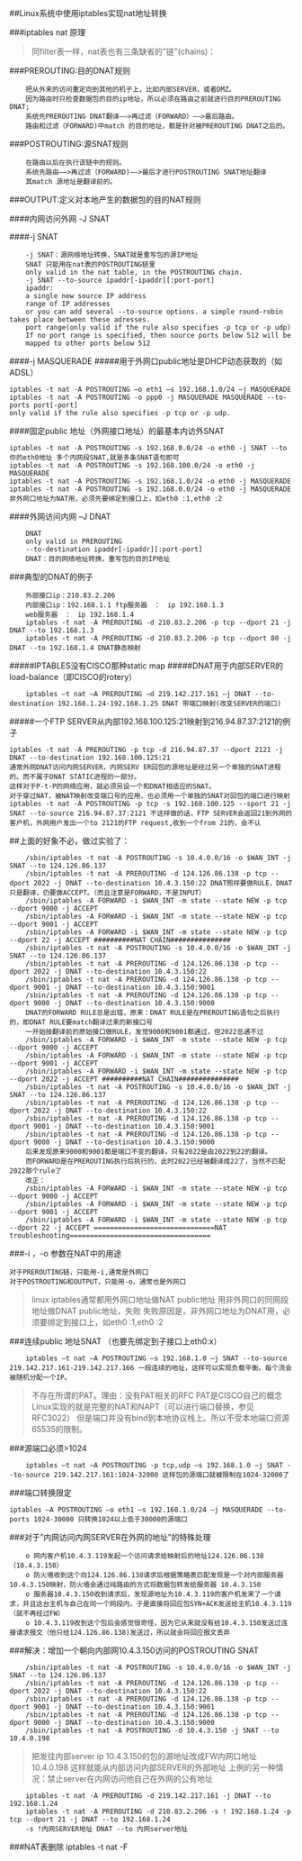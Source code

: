 ##Linux系统中使用iptables实现nat地址转换

###iptables nat 原理
>同filter表一样，nat表也有三条缺省的"链"(chains)：

###PREROUTING:目的DNAT规则

        把从外来的访问重定向到其他的机子上，比如内部SERVER，或者DMZ。
        因为路由时只检查数据包的目的ip地址，所以必须在路由之前就进行目的PREROUTING DNAT;
        系统先PREROUTING DNAT翻译——>再过滤（FORWARD）——>最后路由。
        路由和过滤（FORWARD)中match 的目的地址，都是针对被PREROUTING DNAT之后的。
###POSTROUTING:源SNAT规则

        在路由以后在执行该链中的规则。
        系统先路由——>再过滤（FORWARD)——>最后才进行POSTROUTING SNAT地址翻译
        其match 源地址是翻译前的。
    
###OUTPUT:定义对本地产生的数据包的目的NAT规则

####内网访问外网 -J SNAT

####-j SNAT

        -j SNAT：源网络地址转换，SNAT就是重写包的源IP地址
        SNAT 只能用在nat表的POSTROUTING链里
        only valid in the nat table, in the POSTROUTING chain.
        -j SNAT --to-source ipaddr[-ipaddr][:port-port]
        ipaddr:
        a single new source IP address
        range of IP addresses
        or you can add several --to-source options. a simple round-robin takes place between these adresses.
        port range(only valid if the rule also specifies -p tcp or -p udp)
        If no port range is specified, then source ports below 512 will be
        mapped to other ports below 512
####-j MASQUERADE
#####用于外网口public地址是DHCP动态获取的（如ADSL）

    iptables -t nat -A POSTROUTING –o eth1 –s 192.168.1.0/24 –j MASQUERADE
    iptables -t nat -A POSTROUTING -o ppp0 -j MASQUERADE MASQUERADE --to-ports port[-port]
    only valid if the rule also specifies -p tcp or -p udp.
####固定public 地址（外网接口地址）的最基本内访外SNAT

    iptables -t nat -A POSTROUTING -s 192.168.0.0/24 -o eth0 -j SNAT --to 你的eth0地址 多个内网段SNAT,就是多条SNAT语句即可
    iptables -t nat -A POSTROUTING -s 192.168.100.0/24 -o eth0 -j MASQUERADE
    iptables -t nat -A POSTROUTING -s 192.168.1.0/24 -o eth0 -j MASQUERADE
    iptables -t nat -A POSTROUTING -s 192.168.0.0/24 -o eth0 -j MASQUERADE 非外网口地址为NAT用，必须先要绑定到接口上，如eth0 :1,eth0 :2
####外网访问内网 –J DNAT

        DNAT
        only valid in PREROUTING
        --to-destination ipaddr[-ipaddr][:port-port]
        DNAT：目的网络地址转换，重写包的目的IP地址
###典型的DNAT的例子

        外部接口ip：210.83.2.206
        内部接口ip：192.168.1.1 ftp服务器　：　ip 192.168.1.3
        web服务器　：　ip 192.168.1.4
        iptables -t nat -A PREROUTING -d 210.83.2.206 -p tcp --dport 21 -j DNAT --to 192.168.1.3
        iptables -t nat -A PREROUTING -d 210.83.2.206 -p tcp --dport 80 -j DNAT --to 192.168.1.4 DNAT静态映射
#####IPTABLES没有CISCO那种static map
#####DNAT用于内部SERVER的load-balance（即CISCO的rotery）

        iptables –t nat –A PREROUTING –d 219.142.217.161 –j DNAT --to-destination 192.168.1.24-192.168.1.25 DNAT 带端口映射(改变SERVER的端口)
#####一个FTP SERVER从内部192.168.100.125:21映射到216.94.87.37:2121的例子

    iptables -t nat -A PREROUTING -p tcp -d 216.94.87.37 --dport 2121 -j DNAT --to-destination 192.168.100.125:21 
    通常外网DNAT访问内网SERVER，内网SERV ER回包的源地址是经过另一个单独的SNAT进程的。而不属于DNAT STATIC进程的一部分。
    这样对于P-t-P的网络应用，就必须另设一个和DNAT相适应的SNAT。
    对于穿过NAT，被NAT映射改变端口号的应用，也必须用一个单独的SNAT对回包的端口进行映射
    iptables -t nat -A POSTROUTING -p tcp -s 192.168.100.125 --sport 21 -j SNAT --to-source 216.94.87.37:2121 不这样做的话，FTP SERVER会返回21到外网的客户机，外网用户发出一个to 2121的FTP request,收到一个from 21的，会不认
##上面的好象不必，做过实验了：

        /sbin/iptables -t nat -A POSTROUTING -s 10.4.0.0/16 -o $WAN_INT -j SNAT --to 124.126.86.137
        /sbin/iptables -t nat -A PREROUTING -d 124.126.86.138 -p tcp --dport 2022 -j DNAT --to-destination 10.4.3.150:22 DNAT照样要做RULE，DNAT只是翻译，仍要做ACCEPT。（而且注意是FORWARD，不是INPUT）
        /sbin/iptables -A FORWARD -i $WAN_INT -m state --state NEW -p tcp --dport 9000 -j ACCEPT
        /sbin/iptables -A FORWARD -i $WAN_INT -m state --state NEW -p tcp --dport 9001 -j ACCEPT
        /sbin/iptables -A FORWARD -i $WAN_INT -m state --state NEW -p tcp --dport 22 -j ACCEPT ##########NAT CHAIN###############
        /sbin/iptables -t nat -A POSTROUTING -s 10.4.0.0/16 -o $WAN_INT -j SNAT --to 124.126.86.137
        /sbin/iptables -t nat -A PREROUTING -d 124.126.86.138 -p tcp --dport 2022 -j DNAT --to-destination 10.4.3.150:22
        /sbin/iptables -t nat -A PREROUTING -d 124.126.86.138 -p tcp --dport 9001 -j DNAT --to-destination 10.4.3.150:9001
        /sbin/iptables -t nat -A PREROUTING -d 124.126.86.138 -p tcp --dport 9000 -j DNAT --to-destination 10.4.3.150:9000
        DNAT的FORWARD RULE总是出错，原来：DNAT RULE是在PREROUTING语句之后执行的，即DNAT RULE要match翻译过来的新接口号
        一开始按翻译前的原始接口做RULE，发觉9000和9001都通过，但2022总通不过
        /sbin/iptables -A FORWARD -i $WAN_INT -m state --state NEW -p tcp --dport 9000 -j ACCEPT
        /sbin/iptables -A FORWARD -i $WAN_INT -m state --state NEW -p tcp --dport 9001 -j ACCEPT
        /sbin/iptables -A FORWARD -i $WAN_INT -m state --state NEW -p tcp --dport 2022 -j ACCEPT ##########NAT CHAIN###############
        /sbin/iptables -t nat -A POSTROUTING -s 10.4.0.0/16 -o $WAN_INT -j SNAT --to 124.126.86.137
        /sbin/iptables -t nat -A PREROUTING -d 124.126.86.138 -p tcp --dport 2022 -j DNAT --to-destination 10.4.3.150:22
        /sbin/iptables -t nat -A PREROUTING -d 124.126.86.138 -p tcp --dport 9001 -j DNAT --to-destination 10.4.3.150:9001
        /sbin/iptables -t nat -A PREROUTING -d 124.126.86.138 -p tcp --dport 9000 -j DNAT --to-destination 10.4.3.150:9000
        后来发现原来9000和9001都是端口不变的翻译，只有2022是由2022到22的翻译。
        而FORWARD是在PREROUTING执行后执行的，此时2022已经被翻译成22了，当然不匹配2022那个rule了
        改正：
        /sbin/iptables -A FORWARD -i $WAN_INT -m state --state NEW -p tcp --dport 9000 -j ACCEPT
        /sbin/iptables -A FORWARD -i $WAN_INT -m state --state NEW -p tcp --dport 9001 -j ACCEPT
        /sbin/iptables -A FORWARD -i $WAN_INT -m state --state NEW -p tcp --dport 22 -j ACCEPT ==============================NAT troubleshooting===================================
###-i ，-o 参数在NAT中的用途

    对于PREROUTING链，只能用-i,通常是外网口
    对于POSTROUTING和OUTPUT，只能用-o，通常也是外网口

>linux iptables通常都用外网口地址做NAT public地址
用非外网口的同网段地址做DNAT public地址，失败
失败原因是，非外网口地址为DNAT用，必须要绑定到接口上，如eth0 :1,eth0 :2

###连续public 地址SNAT （也要先绑定到子接口上eth0:x）

        iptables –t nat –A POSTROUTING –s 192.168.1.0 –j SNAT --to-source 219.142.217.161-219.142.217.166 一段连续的地址，这样可以实现负载平衡。每个流会被随机分配一个IP。
>不存在所谓的PAT。理由：没有PAT相关的RFC
PAT是CISCO自己的概念
Linux实现的就是完整的NAT和NAPT（可以进行端口替换，参见RFC3022）
但是端口并没有bind到本地协议栈上。所以不受本地端口资源65535的限制。

###源端口必须>1024

        iptables –t nat –A POSTROUTING -p tcp,udp –s 192.168.1.0 –j SNAT --to-source 219.142.217.161:1024-32000 这样包的源端口就被限制在1024-32000了
###端口转换限定

    iptables –A POSTROUTING –o eth1 –s 192.168.1.0/24 –j MASQUERADE --to-ports 1024-30000 只转换1024以上低于30000的源端口
###对于”内网访问内网SERVER在外网的地址”的特殊处理

        o 网内客户机10.4.3.119发起一个访问请求给映射后的地址124.126.86.138（10.4.3.150）
        o 防火墙收到这个向124.126.86.138请求后根据策略表匹配发现是一个对内部服务器10.4.3.150映射，防火墙会通过纯路由的方式将数据包转发给服务器 10.4.3.150
        o 服务器10.4.3.150收到请求后，发现源地址为10.4.3.119的客户机发来了一个请求，并且这台主机与自己在同一个网段内，于是直接将回应包SYN+ACK发送给主机10.4.3.119（就不再经过FW）
        o 10.4.3.119收到这个包后会感觉很奇怪，因为它从来就没有给10.4.3.150发送过连接请求报文（他只给124.126.86.138)发送过，所以就会将回应报文丢弃
###解决：增加一个朝向内部网10.4.3.150访问的POSTROUTING SNAT

        /sbin/iptables -t nat -A POSTROUTING -s 10.4.0.0/16 -o $WAN_INT -j SNAT --to 124.126.86.137
        /sbin/iptables -t nat -A PREROUTING -d 124.126.86.138 -p tcp --dport 2022 -j DNAT --to-destination 10.4.3.150:22
        /sbin/iptables -t nat -A PREROUTING -d 124.126.86.138 -p tcp --dport 9001 -j DNAT --to-destination 10.4.3.150:9001
        /sbin/iptables -t nat -A PREROUTING -d 124.126.86.138 -p tcp --dport 9000 -j DNAT --to-destination 10.4.3.150:9000
        /sbin/iptables -t nat -A POSTROUTING -d 10.4.3.150 -j SNAT --to 10.4.0.198
>把发往内部server ip 10.4.3.150的包的源地址改成FW内网口地址10.4.0.198
这样就能从内部访问内部SERVER的外部地址 上例的另一种情况：禁止server在内网访问他自己在外网的公有地址

        iptables -t nat -A PREROUTING -d 219.142.217.161 -j DNAT --to 192.168.1.24
        iptables -t nat -A PREROUTING -d 210.83.2.206 -s ! 192.168.1.24 -p tcp --dport 21 -j DNAT --to 192.168.1.24
        -s !内网SERVER地址 DNAT --to 内网server地址
###NAT表删除 iptables -t nat -F
